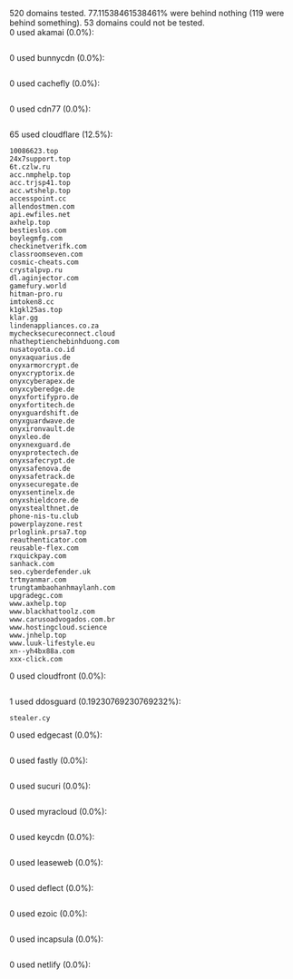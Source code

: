 520 domains tested. 77.11538461538461% were behind nothing (119 were behind something). 53 domains could not be tested.<br>
0 used akamai (0.0%):
```

```

0 used bunnycdn (0.0%):
```

```

0 used cachefly (0.0%):
```

```

0 used cdn77 (0.0%):
```

```

65 used cloudflare (12.5%):
```
10086623.top
24x7support.top
6t.czlw.ru
acc.nmphelp.top
acc.trjsp41.top
acc.wtshelp.top
accesspoint.cc
allendostmen.com
api.ewfiles.net
axhelp.top
bestieslos.com
boylegmfg.com
checkinetverifk.com
classroomseven.com
cosmic-cheats.com
crystalpvp.ru
dl.aginjector.com
gamefury.world
hitman-pro.ru
imtoken8.cc
k1gkl25as.top
klar.gg
lindenappliances.co.za
mychecksecureconnect.cloud
nhatheptienchebinhduong.com
nusatoyota.co.id
onyxaquarius.de
onyxarmorcrypt.de
onyxcryptorix.de
onyxcyberapex.de
onyxcyberedge.de
onyxfortifypro.de
onyxfortitech.de
onyxguardshift.de
onyxguardwave.de
onyxironvault.de
onyxleo.de
onyxnexguard.de
onyxprotectech.de
onyxsafecrypt.de
onyxsafenova.de
onyxsafetrack.de
onyxsecuregate.de
onyxsentinelx.de
onyxshieldcore.de
onyxstealthnet.de
phone-nis-tu.club
powerplayzone.rest
prloglink.prsa7.top
reauthenticator.com
reusable-flex.com
rxquickpay.com
sanhack.com
seo.cyberdefender.uk
trtmyanmar.com
trungtambaohanhmaylanh.com
upgradegc.com
www.axhelp.top
www.blackhattoolz.com
www.carusoadvogados.com.br
www.hostingcloud.science
www.jnhelp.top
www.luuk-lifestyle.eu
xn--yh4bx88a.com
xxx-click.com
```

0 used cloudfront (0.0%):
```

```

1 used ddosguard (0.19230769230769232%):
```
stealer.cy
```

0 used edgecast (0.0%):
```

```

0 used fastly (0.0%):
```

```

0 used sucuri (0.0%):
```

```

0 used myracloud (0.0%):
```

```

0 used keycdn (0.0%):
```

```

0 used leaseweb (0.0%):
```

```

0 used deflect (0.0%):
```

```

0 used ezoic (0.0%):
```

```

0 used incapsula (0.0%):
```

```

0 used netlify (0.0%):
```

```
